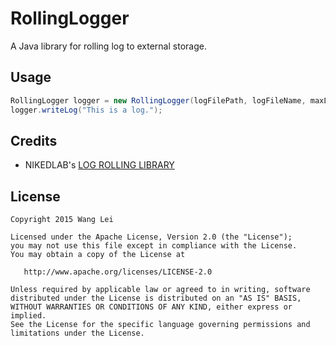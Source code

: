 # RollingLogger
A Java library for rolling log to external storage.

## Usage
```java
RollingLogger logger = new RollingLogger(logFilePath, logFileName, maxLogFileSize, maxLogFileCount);
logger.writeLog("This is a log.");
```

## Credits
* NIKEDLAB's [LOG ROLLING LIBRARY][1]

## License

    Copyright 2015 Wang Lei

    Licensed under the Apache License, Version 2.0 (the "License");
    you may not use this file except in compliance with the License.
    You may obtain a copy of the License at

       http://www.apache.org/licenses/LICENSE-2.0

    Unless required by applicable law or agreed to in writing, software
    distributed under the License is distributed on an "AS IS" BASIS,
    WITHOUT WARRANTIES OR CONDITIONS OF ANY KIND, either express or implied.
    See the License for the specific language governing permissions and
    limitations under the License.
    
   [1]: http://nikedlab.com/android-log-rolling-library.html#
